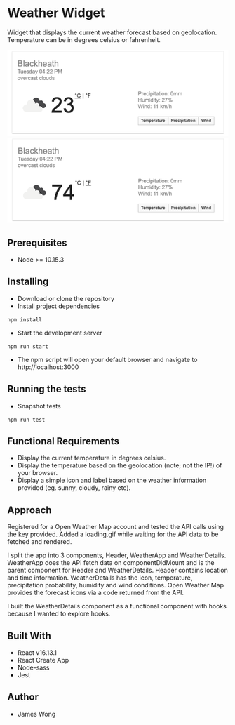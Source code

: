 # Weather Widget
Widget that displays the current weather forecast based on geolocation.
Temperature can be in degrees celsius or fahrenheit.


![alt text](https://github.com/jwon114/weather-widget/raw/master/screenshots/weatherWidget_celsius.png "weather app celsius")
![alt text](https://github.com/jwon114/weather-widget/raw/master/screenshots/weatherWidget_fahrenheit.png "weather app fahrenheit")
## Prerequisites
- Node >= 10.15.3
## Installing
- Download or clone the repository
- Install project dependencies
```
npm install
```
- Start the development server
```
npm run start
```
- The npm script will open your default browser and navigate to http://localhost:3000
## Running the tests
- Snapshot tests
```
npm run test
```
## Functional Requirements
* Display the current temperature in degrees celsius.
* Display the temperature based on the geolocation (note; not the IP!) of your browser.
* Display a simple icon and label based on the weather information provided (eg. sunny, cloudy, rainy etc).
## Approach
Registered for a Open Weather Map account and tested the API calls using the key provided. Added a loading.gif while waiting for the API data to be fetched and rendered.

I split the app into 3 components, Header, WeatherApp and WeatherDetails. WeatherApp does the API fetch data on componentDidMount and is the parent component for Header and WeatherDetails. Header contains location and time information. WeatherDetails has the icon, temperature, precipitation probability, humidity and wind conditions. Open Weather Map provides the forecast icons via a code returned from the API.

I built the WeatherDetails component as a functional component with hooks because I wanted to explore hooks.
## Built With
* React v16.13.1
* React Create App
* Node-sass
* Jest
## Author
- James Wong